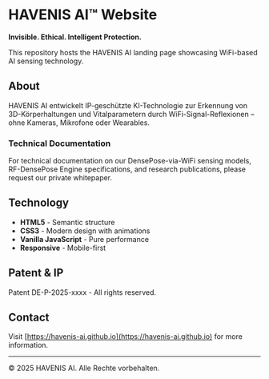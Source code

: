 # HAVENIS AI™ Website

**Invisible. Ethical. Intelligent Protection.**

This repository hosts the HAVENIS AI landing page showcasing WiFi-based AI sensing technology.

## About

HAVENIS AI entwickelt IP-geschützte KI-Technologie zur Erkennung von 3D-Körperhaltungen und Vitalparametern durch WiFi-Signal-Reflexionen – ohne Kameras, Mikrofone oder Wearables.

### Technical Documentation

For technical documentation on our DensePose-via-WiFi sensing models, RF-DensePose Engine specifications, and research publications, please request our private whitepaper.

## Technology

- **HTML5** - Semantic structure
- **CSS3** - Modern design with animations
- **Vanilla JavaScript** - Pure performance
- **Responsive** - Mobile-first

## Patent & IP

Patent DE-P-2025-xxxx - All rights reserved.

## Contact

Visit [https://havenis-ai.github.io](https://havenis-ai.github.io) for more information.

---

© 2025 HAVENIS AI. Alle Rechte vorbehalten.
